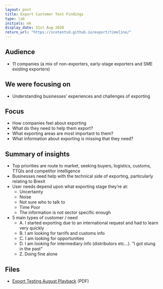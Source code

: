 ```yaml
---
layout: post
title: Export Customer Test Findings
type: lab
initials: mk
display_date: 31st Aug 2020
return_url: "https://scotentsd.github.io/export/timeline/"
---
```


## Audience
- 11 companies (a mix of non-exporters, early-stage exporters and SME existing exporters) 

## We were focusing on
- Understanding businesses’ experiences and challenges of exporting 

## Focus
- How companies feel about exporting 
- What do they need to help them export? 
- What exporting areas are most important to them? 
- What information about exporting is missing that they need?

## Summary of insights
- Top priorities are route to market, seeking buyers, logistics, customs, TTQIs and competitor intelligence
- Businesses need help with the technical side of exporting, particularly relating to Brexit
- User needs depend upon what exporting stage they’re at: 
   - Uncertainty
   - Noise
   - Not sure who to talk to
   - Time Poor
   - The information is not sector specific enough
- 5 main types of customer / need
   - A. I started exporting due to an international request and had to learn very quickly
   - B. I am looking for tarrifs and customs info
   - C. I am looking for opportunities
   - D. I am looking for intermediary info (distributors etc...). "I got stung in the past"
   - Z. Doing fine alone
   
   
## Files
- [Export Testing August Playback](/export/files/20200831_Export_Testing_Aug_2020.pdf) (PDF)
